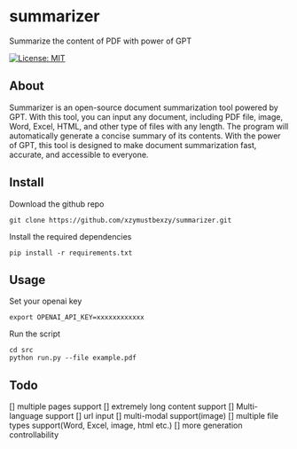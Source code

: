 # summarizer
Summarize the content of PDF with power of GPT


[![License: MIT](https://img.shields.io/badge/License-MIT-yellow.svg)](https://opensource.org/licenses/MIT)  

## About
Summarizer is an open-source document summarization tool powered by GPT. With this tool, you can input any document, including PDF file, image, Word, Excel, HTML, and other type of files with any length. The program will automatically generate a concise summary of its contents. With the power of GPT, this tool is designed to make document summarization fast, accurate, and accessible to everyone. 

## Install
Download the github repo
```shell
git clone https://github.com/xzymustbexzy/summarizer.git
```

Install the required dependencies
```shell
pip install -r requirements.txt
```

## Usage
Set your openai key
```shell
export OPENAI_API_KEY=xxxxxxxxxxxx
```
Run the script
```shell
cd src
python run.py --file example.pdf
```

## Todo
[] multiple pages support
[] extremely long content support
[] Multi-language support
[] url input
[] multi-modal support(image)
[] multiple file types support(Word, Excel, image, html etc.)
[] more generation controllability
